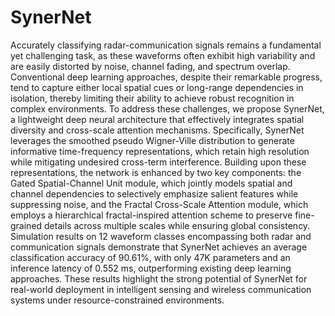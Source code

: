 # SynerNet
Accurately classifying radar-communication signals remains a fundamental yet challenging task, as these waveforms often exhibit high variability and are easily distorted by noise, channel fading, and spectrum overlap. Conventional deep learning approaches, despite their remarkable progress, tend to capture either local spatial cues or long-range dependencies in isolation, thereby limiting their ability to achieve robust recognition in complex environments. To address these challenges, we propose SynerNet, a lightweight deep neural architecture that effectively integrates spatial diversity and cross-scale attention mechanisms. Specifically, SynerNet leverages the smoothed pseudo Wigner-Ville distribution to generate informative time-frequency representations, which retain high resolution while mitigating undesired cross-term interference. Building upon these representations, the network is enhanced by two key components: the Gated Spatial-Channel Unit module, which jointly models spatial and channel dependencies to selectively emphasize salient features while suppressing noise, and the Fractal Cross-Scale Attention module, which employs a hierarchical fractal-inspired attention scheme to preserve fine-grained details across multiple scales while ensuring global consistency. Simulation results on 12 waveform classes encompassing both radar and communication signals demonstrate that SynerNet achieves an average classification accuracy of 90.61\%, with only 47K parameters and an inference latency of 0.552 ms, outperforming existing deep learning approaches. These results highlight the strong potential of SynerNet for real-world deployment in intelligent sensing and wireless communication systems under resource-constrained environments.
